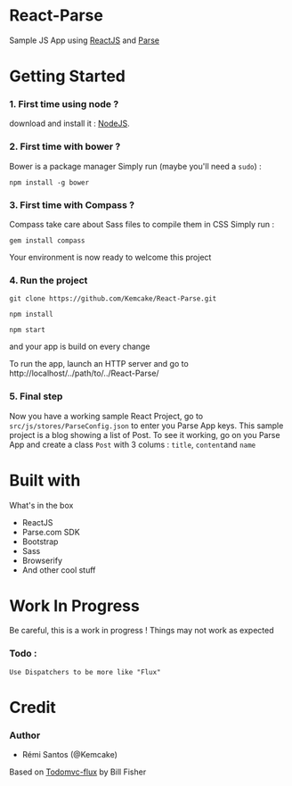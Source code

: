 React-Parse
===========

Sample JS App using [ReactJS](http://facebook.github.io/react/) and [Parse](http://parse.com/)

# Getting Started

### 1. First time using node ?
download and install it : [NodeJS](http://nodejs.org/download/).
### 2. First time with bower ?
Bower is a package manager
Simply run (maybe you'll need a `sudo`) :
```
npm install -g bower
```

### 3. First time with Compass ?
Compass take care about Sass files to compile them in CSS
Simply run :
```
gem install compass
```

Your environment is now ready to welcome this project
### 4. Run the project
``` 
git clone https://github.com/Kemcake/React-Parse.git 
```
```
npm install
```
```
npm start
```
and your app is build on every change

To run the app, launch an HTTP server and go to http://localhost/../path/to/../React-Parse/

### 5. Final step
Now you have a working sample React Project, go to `src/js/stores/ParseConfig.json` to enter you Parse App keys.
This sample project is a blog showing a list of Post. To see it working, go on you Parse App and create a class `Post` with 3 colums : `title`, `content`and `name`

# Built with 
What's in the box
* ReactJS
* Parse.com SDK
* Bootstrap
* Sass
* Browserify
* And other cool stuff

# Work In Progress
Be careful, this is a work in progress ! Things may not work as expected



### Todo :
    Use Dispatchers to be more like "Flux" 


# Credit
### Author
* Rémi Santos (@Kemcake)

Based on [Todomvc-flux](https://github.com/facebook/react/tree/master/examples/todomvc-flux) by Bill Fisher

